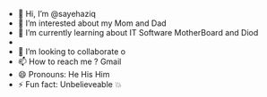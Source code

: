 - 👋 Hi, I’m @sayehaziq
- 👀 I’m interested about my Mom and Dad
- 🌱 I’m currently learning about IT Software MotherBoard and Diod
-  
- 💞️ I’m looking to collaborate o
- 📫 How to reach me ? Gmail 
- 😄 Pronouns: He His Him
- ⚡ Fun fact: Unbelieveable 💥

<!---
sayehaziq/sayehaziq is a ✨ special ✨ repository because its `README.md` (this file) appears on your GitHub profile.
You can click the Preview link to take a look at your changes.
--->
